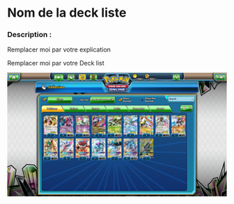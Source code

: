 # Nom de la deck liste


### Description :

Remplacer moi par votre explication




Remplacer moi par votre Deck list



![alt text](exemple.png)
